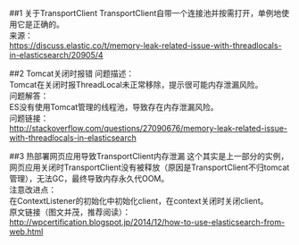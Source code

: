 ##1 关于TransportClient
TransportClient自带一个连接池并按需打开，单例地使用它是正确的。<br>
来源：<br>
https://discuss.elastic.co/t/memory-leak-related-issue-with-threadlocals-in-elasticsearch/20905/4<br>

##2 Tomcat关闭时报错
问题描述：<br>Tomcat在关闭时报ThreadLocal未正常移除，提示很可能内存泄漏风险。<br>
问题解答：<br>ES没有使用Tomcat管理的线程池，导致存在内存泄漏风险。<br>
问题链接：<br>http://stackoverflow.com/questions/27090676/memory-leak-related-issue-with-threadlocals-in-elasticsearch<br>

##3 热部署网页应用导致TransportClient内存泄漏
这个其实是上一部分的实例，网页应用关闭时TransportClient没有被释放（原因是TransportClient不归tomcat管理），无法GC，最终导致内存永久代OOM。<br>
注意改进点：<br>在ContextListener的初始化中初始化client，在context关闭时关闭client。<br>
原文链接（图文并茂，推荐阅读）：<br>http://wpcertification.blogspot.jp/2014/12/how-to-use-elasticsearch-from-web.html



